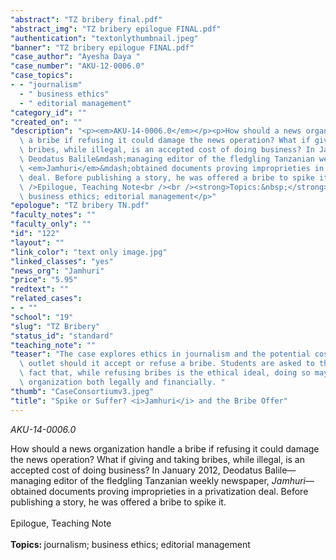 ```yaml
---
"abstract": "TZ bribery final.pdf"
"abstract_img": "TZ bribery epilogue FINAL.pdf"
"authentication": "textonlythumbnail.jpeg"
"banner": "TZ bribery epilogue FINAL.pdf"
"case_author": "Ayesha Daya "
"case_number": "AKU-12-0006.0"
"case_topics":
- - "journalism"
  - " business ethics"
  - " editorial management"
"category_id": ""
"created_on": ""
"description": "<p><em>AKU-14-0006.0</em></p><p>How should a news organization handle\
  \ a bribe if refusing it could damage the news operation? What if giving and taking\
  \ bribes, while illegal, is an accepted cost of doing business? In January 2012,\
  \ Deodatus Balile&mdash;managing editor of the fledgling Tanzanian weekly newspaper,\
  \ <em>Jamhuri</em>&mdash;obtained documents proving improprieties in a privatization\
  \ deal. Before publishing a story, he was offered a bribe to spike it.<br /><br\
  \ />Epilogue, Teaching Note<br /><br /><strong>Topics:&nbsp;</strong>journalism;\
  \ business ethics; editorial management</p>"
"epologue": "TZ bribery TN.pdf"
"faculty_notes": ""
"faculty_only": ""
"id": "122"
"layout": ""
"link_color": "text only image.jpg"
"linked_classes": "yes"
"news_org": "Jamhuri"
"price": "5.95"
"redtext": ""
"related_cases":
- - ""
"school": "19"
"slug": "TZ Bribery"
"status_id": "standard"
"teaching_note": ""
"teaser": "The case explores ethics in journalism and the potential costs to a news\
  \ outlet should it accept or refuse a bribe. Students are asked to think about the\
  \ fact that, while refusing bribes is the ethical ideal, doing so may harm the news\
  \ organization both legally and financially. "
"thumb": "CaseConsortiumv3.jpeg"
"title": "Spike or Suffer? <i>Jamhuri</i> and the Bribe Offer"
---
```

<p><em>AKU-14-0006.0</em></p><p>How should a news organization handle a bribe if refusing it could damage the news operation? What if giving and taking bribes, while illegal, is an accepted cost of doing business? In January 2012, Deodatus Balile&mdash;managing editor of the fledgling Tanzanian weekly newspaper, <em>Jamhuri</em>&mdash;obtained documents proving improprieties in a privatization deal. Before publishing a story, he was offered a bribe to spike it.<br /><br />Epilogue, Teaching Note<br /><br /><strong>Topics:&nbsp;</strong>journalism; business ethics; editorial management</p>
